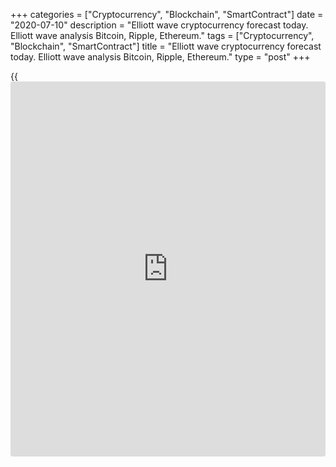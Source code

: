 +++
categories = ["Cryptocurrency", "Blockchain", "SmartContract"]
date = "2020-07-10"
description = "Elliott wave cryptocurrency forecast today. Elliott wave analysis Bitcoin, Ripple, Ethereum."
tags = ["Cryptocurrency", "Blockchain", "SmartContract"]
title = "Elliott wave cryptocurrency forecast today. Elliott wave analysis Bitcoin, Ripple, Ethereum."
type = "post"
+++

{{<iframe id="large-banner" src="https://www.bounty.group/#slide=15.0" width="100%" height="600" scrolling="no" style="border: 0px solid rgb(216, 221, 230); border-radius: 3px;">}}

July 10, 2020

July 10, 2020

Elliott wave [daily](https://www.fintecher.org/2020/03/03/forex-trading-daily-strategy/) forecast for Bitcoin, Ripple and EthereumRoman Onegin

## Elliott wave forecast for BTCUSD, ETHUSD, XRPUSD for today

###  **Elliott wave[BTCUSD][1] analysis**

 **![LiteForex: Elliott wave cryptocurrency forecast today. Elliott wave
analysis Bitcoin, Ripple, Ethereum.][2]**

After the sideways corrective wave [4] completed as a double three, the
market has turned up and started rising. The bullish impulse wave (1)
should have completed, and there is now developing the bearish
correction (2). The price is likely to be moving down in the correction
to a level of 9044.28, where correction (2) will be 76.4% of the impulse
wave (1). Next, there should start a new bull trend.

* * *

###  **Elliott wave[XRPUSD][3] analysis**

 **![LiteForex: Elliott wave cryptocurrency forecast today. Elliott wave
analysis Bitcoin, Ripple, Ethereum.][4]**

The XRPUSD market is moving up. There is forming the bullish wave of a
larger degree; there should have completed impulse 1 and the down
correction 2, opposite this impulse, which is a double zigzag. The price
is now following the impulse wave [3] that is composed of five sub-waves
(1)-(2)-(3)-(4)-(5). Next week, the price should be declining in
correction (4) that may complete a zigzag a-b-c. After that, the price
should resume rising in the final wave (5).

* * *

###  **Elliott wave[ETHUSD][5] analysis**

 **![LiteForex: Elliott wave cryptocurrency forecast today. Elliott wave
analysis Bitcoin, Ripple, Ethereum.][6]**

There is developing the impulse wave A that is composed of five sub-
waves [1]-[2]-[3]-[4]-[5]. The chart displays the fifth wave, where the
first four elements have completed. The price is now moving in impulse
(5). Next week, the price should be declining in the corrective wave
[4]. Next, the market could start rising in wave [5] that can also
complete as an impulse or as an ending diagonal.

* * *

P.S. Did you like my article? Share it in social networks: it will be
the best “thank you" :)

Ask me questions and comment below. I’ll be glad to answer your
questions and give necessary explanations.

 **Useful links:**

  * I recommend trying to trade with a reliable broker [here][7]. The system allows you to trade by yourself or copy successful traders from all across the globe.
  * Use my promo-code BLOG for getting deposit bonus 50% on LiteForex platform. Just enter this code in the appropriate field while [depositing][8] your trading account.
  * Telegram channel with high-quality analytics, Forex reviews, training articles, and other useful things for traders <t.me/liteforex>

![Elliott wave [daily](https://www.fintecher.org/2020/03/03/forex-trading-daily-strategy/) forecast for Bitcoin, Ripple and Ethereum][9]

The content of this article reflects the author’s opinion and does not
necessarily reflect the official position of LiteForex. The material
published on this page is provided for informational purposes only and
should not be considered as the provision of investment advice for the
purposes of Directive 2004/39/EC.

Rate this article:

{{value}}

( {{count}} {{title}} )

   1. my.liteforex.com/trading/chart?symbol=BTCUSD
   2. cdn.liteforex.com/cache/uploads/blog_post/wave-analysis-crypto/10-07-2020/BTCUSDH2.png?w=30&s=01dbb715c2258444550832ff000aa71d
   3. my.liteforex.com/trading/chart?symbol=XRPUSD
   4. cdn.liteforex.com/cache/uploads/blog_post/wave-analysis-crypto/10-07-2020/XRPUSDH2.png?w=30&s=4b12da5021798a0db0de51cc2155e285
   5. my.liteforex.com/trading/chart?symbol=ETHUSD
   6. cdn.liteforex.com/cache/uploads/blog_post/wave-analysis-crypto/10-07-2020/ETHUSDH2.png?w=30&s=bd44b871d74fb2c68c5ba6612b74d124
   7. my.liteforex.com/?category=analysts-opinions&slug=elliott-wave-[daily](https://www.fintecher.org/2020/03/03/forex-trading-daily-strategy/)-forecast-for-[bitcoin](https://www.letsplayfx.com/blog/forex-for-bitcoin/)-ripple-and-[Ethereum](https://www.playgroundfx.com/blog/the-creator-of-ethereum/)-2020-07-10&openPopup=%2Fregistration%2Fpopup&utm_source=blog&utm_medium=article&utm_campaign=bonus
   8. my.liteforex.com/deposit/?category=analysts-opinions&slug=elliott-wave-[daily](https://www.fintecher.org/2020/03/03/forex-trading-daily-strategy/)-forecast-for-[bitcoin](https://www.letsplayfx.com/blog/forex-for-bitcoin/)-ripple-and-[Ethereum](https://www.playgroundfx.com/blog/the-creator-of-ethereum/)-2020-07-10&promo_code=BLOG&utm_source=blog&utm_medium=article&utm_campaign=bonus
   9. cdn.liteforex.com/cache/uploads/blog_post/wave-analysis-crypto/10-07-2020/[BTC](https://www.playgroundfx.com/blog/who-is-the-creator-of-bitcoin/)-eth-xrp-10-07-2020-wave-analysis.jpg?q=75&w=1000&s=5b22ff5a0f7e7f884b1713aff4b8a5a1